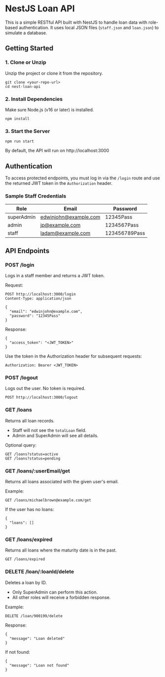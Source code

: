 
# NestJS Loan API

This is a simple RESTful API built with NestJS to handle loan data with role-based authentication. It uses local JSON files (`staff.json` and `loan.json`) to simulate a database.

## Getting Started

### 1. Clone or Unzip

Unzip the project or clone it from the repository.

```
git clone <your-repo-url>
cd nest-loan-api
```

### 2. Install Dependencies

Make sure Node.js (v16 or later) is installed.

```
npm install
```

### 3. Start the Server

```
npm run start
```

By default, the API will run on http://localhost:3000

## Authentication

To access protected endpoints, you must log in via the `/login` route and use the returned JWT token in the `Authorization` header.

### Sample Staff Credentials

| Role       | Email                   | Password       |
|------------|-------------------------|----------------|
| superAdmin | edwinjohn@example.com   | 12345Pass      |
| admin      | jp@example.com          | 1234567Pass    |
| staff      | ladam@example.com       | 123456789Pass  |

## API Endpoints

### POST /login

Logs in a staff member and returns a JWT token.

Request:
```
POST http://localhost:3000/login
Content-Type: application/json

{
  "email": "edwinjohn@example.com",
  "password": "12345Pass"
}
```

Response:
```
{
  "access_token": "<JWT_TOKEN>"
}
```

Use the token in the Authorization header for subsequent requests:
```
Authorization: Bearer <JWT_TOKEN>
```

### POST /logout

Logs out the user. No token is required.

```
POST http://localhost:3000/logout
```

### GET /loans

Returns all loan records.

- Staff will not see the `totalLoan` field.
- Admin and SuperAdmin will see all details.

Optional query:
```
GET /loans?status=active
GET /loans?status=pending
```

### GET /loans/:userEmail/get

Returns all loans associated with the given user's email.

Example:
```
GET /loans/michaelbrown@example.com/get
```

If the user has no loans:
```
{
  "loans": []
}
```

### GET /loans/expired

Returns all loans where the maturity date is in the past.

```
GET /loans/expired
```

### DELETE /loan/:loanId/delete

Deletes a loan by ID.

- Only SuperAdmin can perform this action.
- All other roles will receive a forbidden response.

Example:
```
DELETE /loan/900199/delete
```

Response:
```
{
  "message": "Loan deleted"
}
```

If not found:
```
{
  "message": "Loan not found"
}
```